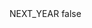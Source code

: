 <?xml version="1.0" encoding="UTF-8"?>
<CustomMetadata xmlns="http://soap.sforce.com/2006/04/metadata">
    <label>NEXT_YEAR</label>
    <protected>false</protected>
</CustomMetadata>

